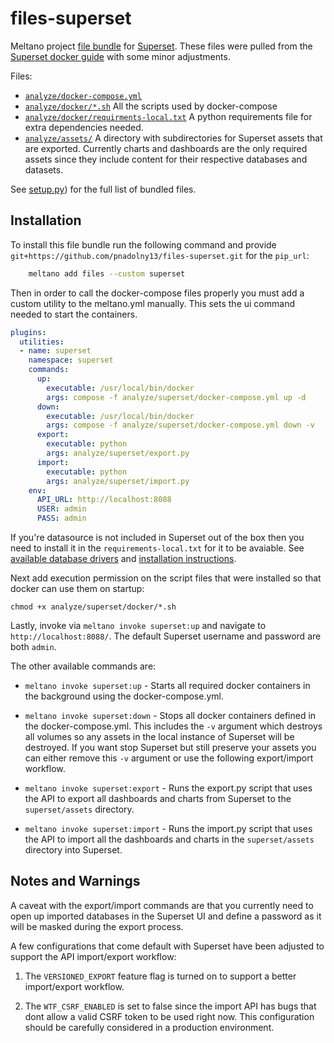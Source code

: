 # files-superset

Meltano project [file bundle](https://meltano.com/docs/command-line-interface.html#file-bundle) for [Superset](https://superset.apache.org/). These files were pulled from the [Superset docker guide](https://superset.apache.org/docs/installation/installing-superset-using-docker-compose) with some minor adjustments.

Files:
- [`analyze/docker-compose.yml`](./bundle/analyze/docker-compose.yml) 
- [`analyze/docker/*.sh`](./bundle/analyze/docker/) All the scripts used by docker-compose
- [`analyze/docker/requirments-local.txt`](./bundle/analyze/docker/requirments-local.txt) A python requirements file for extra dependencies needed.
- [`analyze/assets/`](./bundle/analyze/assets) A directory with subdirectories for Superset assets that are exported. Currently charts and dashboards are the only required assets since they include content for their respective databases and datasets.

See [setup.py](./setup.py)) for the full list of bundled files.

## Installation

To install this file bundle run the following command and provide `git+https://github.com/pnadolny13/files-superset.git` for the `pip_url`:


```bash
    meltano add files --custom superset
```

Then in order to call the docker-compose files properly you must add a custom utility to the meltano.yml manually. This sets the ui command needed to start the containers.

```yml
plugins:
  utilities:
  - name: superset
    namespace: superset
    commands:
      up:
        executable: /usr/local/bin/docker
        args: compose -f analyze/superset/docker-compose.yml up -d
      down:
        executable: /usr/local/bin/docker
        args: compose -f analyze/superset/docker-compose.yml down -v
      export:
        executable: python
        args: analyze/superset/export.py
      import:
        executable: python
        args: analyze/superset/import.py
    env:
      API_URL: http://localhost:8088
      USER: admin
      PASS: admin
```

If you're datasource is not included in Superset out of the box then you need to install it in the `requirements-local.txt` for it to be avaiable. See [available database drivers](https://superset.apache.org/docs/databases/installing-database-drivers) and [installation instructions](https://superset.apache.org/docs/databases/dockeradddrivers).

Next add execution permission on the script files that were installed so that docker can use them on startup: 

`chmod +x analyze/superset/docker/*.sh`

Lastly, invoke via `meltano invoke superset:up` and navigate to `http://localhost:8088/`. The default Superset username and password are both `admin`.

The other available commands are:

* `meltano invoke superset:up` - Starts all required docker containers in the background using the docker-compose.yml.

* `meltano invoke superset:down` - Stops all docker containers defined in the docker-compose.yml. This includes the `-v` argument which destroys all volumes so any assets in the local instance of Superset will be destroyed. If you want stop Superset but still preserve your assets you can either remove this `-v` argument or use the following export/import workflow.

* `meltano invoke superset:export` - Runs the export.py script that uses the API to export all dashboards and charts from Superset to the `superset/assets` directory.

* `meltano invoke superset:import` - Runs the import.py script that uses the API to import all the dashboards and charts in the `superset/assets` directory into Superset.

## Notes and Warnings

A caveat with the export/import commands are that you currently need to open up imported databases in the Superset UI and define a password as it will be masked during the export process.

A few configurations that come default with Superset have been adjusted to support the API import/export workflow:

1. The `VERSIONED_EXPORT` feature flag is turned on to support a better import/export workflow.

1. The `WTF_CSRF_ENABLED` is set to false since the import API has bugs that dont allow a valid CSRF token to be used right now. This configuration should be carefully considered in a production environment.
